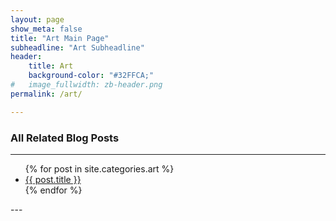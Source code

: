 ```yaml
---
layout: page
show_meta: false
title: "Art Main Page"
subheadline: "Art Subheadline"
header:
    title: Art
    background-color: "#32FFCA;"
#   image_fullwidth: zb-header.png
permalink: /art/

---
```


### All Related Blog Posts

---
<ul>
    {% for post in site.categories.art %}
    <li><a href="{{ site.url }}{{ site.baseurl }}{{ post.url }}">{{ post.title }}</a></li>
    {% endfor %}
</ul>
---
